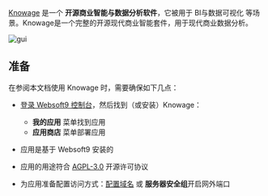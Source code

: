 [Knowage](https://www.knowage-suite.com/site/) 是一个 **开源商业智能与数据分析软件**，它被用于 BI与数据可视化  等场景。Knowage是一个完整的开源现代商业智能套件，用于现代商业数据分析。


![gui](https://libs.websoft9.com/Websoft9/DocsPicture/en/knowage/knowage-gui-websoft9.png)


## 准备

在参阅本文档使用 Knowage 时，需要确保如下几点：

- [登录 Websoft9 控制台](./login-console)，然后找到（或安装）Knowage：
  - **我的应用** 菜单找到应用 
  - **应用商店** 菜单部署应用

- 应用是基于 Websoft9 安装的


- 应用的用途符合 [AGPL-3.0](https://opensource.org/licenses/AGPL-3.0) 开源许可协议


- 为应用准备配置访问方式：[配置域名](./domain-set) 或 **服务器安全组**开启网外端口